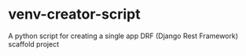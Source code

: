 # venv-creator-script
A python script for creating a single app DRF (Django Rest Framework) scaffold project
